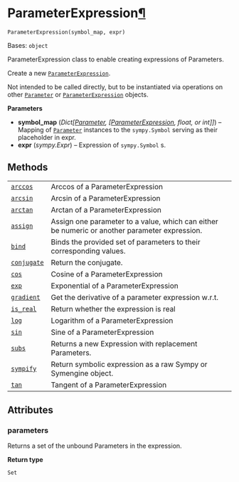 # ParameterExpression[¶](#parameterexpression "Permalink to this headline")

<span id="undefined" />

`ParameterExpression(symbol_map, expr)`

Bases: `object`

ParameterExpression class to enable creating expressions of Parameters.

Create a new [`ParameterExpression`](#qiskit.circuit.ParameterExpression "qiskit.circuit.ParameterExpression").

Not intended to be called directly, but to be instantiated via operations on other [`Parameter`](qiskit.circuit.Parameter#qiskit.circuit.Parameter "qiskit.circuit.Parameter") or [`ParameterExpression`](#qiskit.circuit.ParameterExpression "qiskit.circuit.ParameterExpression") objects.

**Parameters**

*   **symbol\_map** (*Dict\[*[*Parameter*](qiskit.circuit.Parameter#qiskit.circuit.Parameter "qiskit.circuit.Parameter")*, \[*[*ParameterExpression*](#qiskit.circuit.ParameterExpression "qiskit.circuit.ParameterExpression")*, float, or int]]*) – Mapping of [`Parameter`](qiskit.circuit.Parameter#qiskit.circuit.Parameter "qiskit.circuit.Parameter") instances to the `sympy.Symbol` serving as their placeholder in expr.
*   **expr** (*sympy.Expr*) – Expression of `sympy.Symbol` s.

## Methods

|                                                                                                                                                         |                                                                                               |
| ------------------------------------------------------------------------------------------------------------------------------------------------------- | --------------------------------------------------------------------------------------------- |
| [`arccos`](qiskit.circuit.ParameterExpression.arccos#qiskit.circuit.ParameterExpression.arccos "qiskit.circuit.ParameterExpression.arccos")             | Arccos of a ParameterExpression                                                               |
| [`arcsin`](qiskit.circuit.ParameterExpression.arcsin#qiskit.circuit.ParameterExpression.arcsin "qiskit.circuit.ParameterExpression.arcsin")             | Arcsin of a ParameterExpression                                                               |
| [`arctan`](qiskit.circuit.ParameterExpression.arctan#qiskit.circuit.ParameterExpression.arctan "qiskit.circuit.ParameterExpression.arctan")             | Arctan of a ParameterExpression                                                               |
| [`assign`](qiskit.circuit.ParameterExpression.assign#qiskit.circuit.ParameterExpression.assign "qiskit.circuit.ParameterExpression.assign")             | Assign one parameter to a value, which can either be numeric or another parameter expression. |
| [`bind`](qiskit.circuit.ParameterExpression.bind#qiskit.circuit.ParameterExpression.bind "qiskit.circuit.ParameterExpression.bind")                     | Binds the provided set of parameters to their corresponding values.                           |
| [`conjugate`](qiskit.circuit.ParameterExpression.conjugate#qiskit.circuit.ParameterExpression.conjugate "qiskit.circuit.ParameterExpression.conjugate") | Return the conjugate.                                                                         |
| [`cos`](qiskit.circuit.ParameterExpression.cos#qiskit.circuit.ParameterExpression.cos "qiskit.circuit.ParameterExpression.cos")                         | Cosine of a ParameterExpression                                                               |
| [`exp`](qiskit.circuit.ParameterExpression.exp#qiskit.circuit.ParameterExpression.exp "qiskit.circuit.ParameterExpression.exp")                         | Exponential of a ParameterExpression                                                          |
| [`gradient`](qiskit.circuit.ParameterExpression.gradient#qiskit.circuit.ParameterExpression.gradient "qiskit.circuit.ParameterExpression.gradient")     | Get the derivative of a parameter expression w\.r.t.                                          |
| [`is_real`](qiskit.circuit.ParameterExpression.is_real#qiskit.circuit.ParameterExpression.is_real "qiskit.circuit.ParameterExpression.is_real")         | Return whether the expression is real                                                         |
| [`log`](qiskit.circuit.ParameterExpression.log#qiskit.circuit.ParameterExpression.log "qiskit.circuit.ParameterExpression.log")                         | Logarithm of a ParameterExpression                                                            |
| [`sin`](qiskit.circuit.ParameterExpression.sin#qiskit.circuit.ParameterExpression.sin "qiskit.circuit.ParameterExpression.sin")                         | Sine of a ParameterExpression                                                                 |
| [`subs`](qiskit.circuit.ParameterExpression.subs#qiskit.circuit.ParameterExpression.subs "qiskit.circuit.ParameterExpression.subs")                     | Returns a new Expression with replacement Parameters.                                         |
| [`sympify`](qiskit.circuit.ParameterExpression.sympify#qiskit.circuit.ParameterExpression.sympify "qiskit.circuit.ParameterExpression.sympify")         | Return symbolic expression as a raw Sympy or Symengine object.                                |
| [`tan`](qiskit.circuit.ParameterExpression.tan#qiskit.circuit.ParameterExpression.tan "qiskit.circuit.ParameterExpression.tan")                         | Tangent of a ParameterExpression                                                              |

## Attributes

<span id="undefined" />

### parameters

Returns a set of the unbound Parameters in the expression.

**Return type**

`Set`
